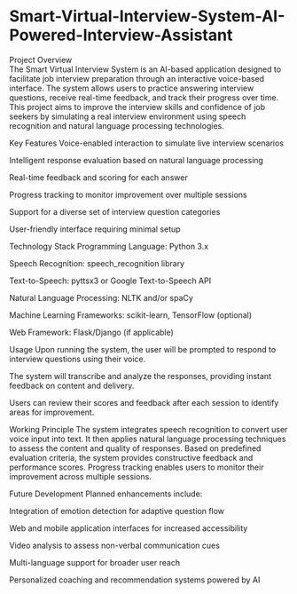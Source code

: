 # Smart-Virtual-Interview-System-AI-Powered-Interview-Assistant

Project Overview  
The Smart Virtual Interview System is an AI-based application designed to facilitate job interview preparation through an interactive voice-based interface. The system allows users to practice answering interview questions, receive real-time feedback, and track their progress over time. This project aims to improve the interview skills and confidence of job seekers by simulating a real interview environment using speech recognition and natural language processing technologies.

Key Features
Voice-enabled interaction to simulate live interview scenarios

Intelligent response evaluation based on natural language processing

Real-time feedback and scoring for each answer

Progress tracking to monitor improvement over multiple sessions

Support for a diverse set of interview question categories

User-friendly interface requiring minimal setup

Technology Stack
Programming Language: Python 3.x

Speech Recognition: speech_recognition library

Text-to-Speech: pyttsx3 or Google Text-to-Speech API

Natural Language Processing: NLTK and/or spaCy

Machine Learning Frameworks: scikit-learn, TensorFlow (optional)

Web Framework: Flask/Django (if applicable)

Usage
Upon running the system, the user will be prompted to respond to interview questions using their voice.

The system will transcribe and analyze the responses, providing instant feedback on content and delivery.

Users can review their scores and feedback after each session to identify areas for improvement.

Working Principle
The system integrates speech recognition to convert user voice input into text. It then applies natural language processing techniques to assess the content and quality of responses. Based on predefined evaluation criteria, the system provides constructive feedback and performance scores. Progress tracking enables users to monitor their improvement across multiple sessions.

Future Development
Planned enhancements include:

Integration of emotion detection for adaptive question flow

Web and mobile application interfaces for increased accessibility

Video analysis to assess non-verbal communication cues

Multi-language support for broader user reach

Personalized coaching and recommendation systems powered by AI

